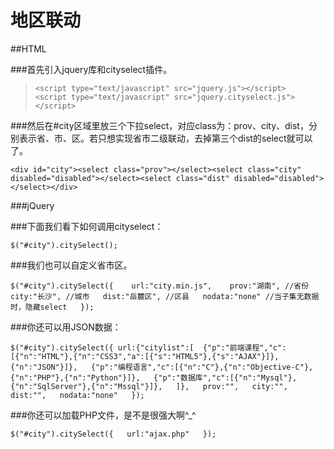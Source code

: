 # 地区联动

##HTML

###首先引入jquery库和cityselect插件。

  >`<script type="text/javascript" src="jquery.js"></script>  `
  >`<script type="text/javascript" src="jquery.cityselect.js"></script>`

###然后在#city区域里放三个下拉select，对应class为：prov、city、dist，分别表示省、市、区。若只想实现省市二级联动，去掉第三个dist的select就可以了。

  `<div id="city"><select class="prov"></select><select class="city" disabled="disabled"></select><select class="dist" disabled="disabled"></select></div>`

###jQuery

###下面我们看下如何调用cityselect：

`$("#city").citySelect();`

###我们也可以自定义省市区。

`$("#city").citySelect({   
    url:"city.min.js",   
    prov:"湖南", //省份  
    city:"长沙", //城市  
    dist:"岳麓区", //区县  
    nodata:"none" //当子集无数据时，隐藏select  
});`

###你还可以用JSON数据：

`$("#city").citySelect({
    url:{"citylist":[ 
        {"p":"前端课程","c":[{"n":"HTML"},{"n":"CSS3","a":[{"s":"HTML5"},{"s":"AJAX"}]},  
        {"n":"JSON"}]},  
        {"p":"编程语言","c":[{"n":"C"},{"n":"Objective-C"},{"n":"PHP"},{"n":"Python"}]},  
        {"p":"数据库","c":[{"n":"Mysql"},{"n":"SqlServer"},{"n":"Mssql"}]},  
    ]},  
    prov:"",  
    city:"",  
    dist:"",  
    nodata:"none"  
});`

###你还可以加载PHP文件，是不是很强大啊^_^

`$("#city").citySelect({  
    url:"ajax.php"  
});`
